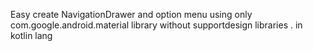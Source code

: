 Easy create NavigationDrawer and option menu using only com.google.android.material library without supportdesign libraries . in kotlin lang
